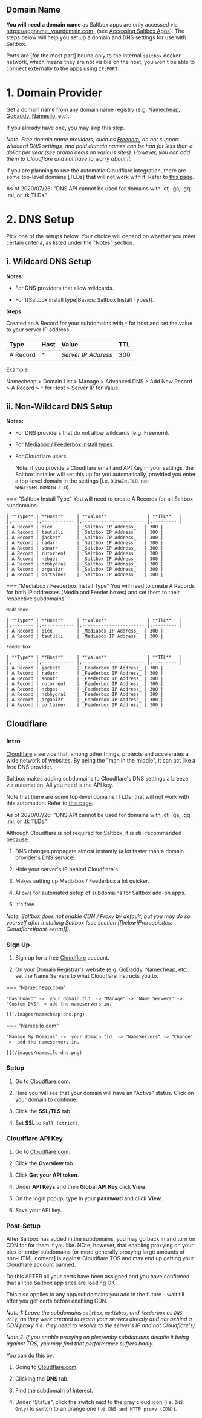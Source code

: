 ## Domain Name

**You will need a domain name** as Saltbox apps are only accessed via https://appname._yourdomain.com_ (see [Accessing Saltbox Apps](/saltbox/basics/accessing_apps)). The steps below will help you set up a domain and DNS settings for use with Saltbox.

Ports are [for the most part] bound only to the internal `saltbox` docker network, which means they are not visible on the host; you won't be able to connect externally to the apps using `IP:PORT`.

# 1. Domain Provider

Get a domain name from any domain name registry (e.g. [Namecheap](https://Namecheap.com), [Godaddy](https://Godaddy.com), [Namesilo](https://Namesilo.com), etc).

If you already have one, you may skip this step.

_Note: Free domain name providers, such as [Freenom](https://www.freenom.com/), do not support wildcard DNS settings, and paid domain names can be had for less than a dollar per year (see promo deals on various sites). However, you can add them to Cloudflare and not have to worry about it._

If you are planning to use the automatic Cloudflare integration, there are some top-level domains [TLDs] that will not work with it.  Refer to [this page](https://support.cloudflare.com/hc/en-us/articles/360020296512-DNS-Troubleshooting-FAQ).

As of 2020/07/26:  "DNS API cannot be used for domains with .cf, .ga, .gq, .ml, or .tk TLDs."

# 2. DNS Setup

Pick one of the setups below. Your choice will depend on whether you meet certain criteria, as listed under the "Notes" section.

## i. Wildcard DNS Setup

**Notes:**

 - For DNS providers that allow wildcards.

 - For [[Saltbox install type|Basics: Saltbox Install Types]].

**Steps:**


Created an A Record for your subdomains with `*` for host and set the value to your server IP address.

   | **Type** | **Host** | **Value**           | **TTL**   |
   |:-------- |:-------- |:------------------- |:--------- |
   | A Record | *        | _Server IP Address_ | 300       |


Example

Namecheap > Domain List > Manage > Advanced DNS > Add New Record > A Record > `*` for Host > Server IP for Value.

[](/images/cloudflare/cloudflare-a-record.png)


## ii. Non-Wildcard DNS Setup

**Notes:**

 - For DNS providers that do not allow wildcards (e.g. Freenom).

 - For [Mediabox / Feederbox  install types](/saltbox/basics/install_types).

 - For Cloudflare users.

   Note: if you provide a Cloudflare email and API Key in your settings, the Saltbox installer will set this up for you automatically, provided you enter a top-level domain in the settings [i.e. `DOMAIN.TLD`, not `WHATEVER.DOMAIN.TLD`]


=== "Saltbox Install Type"
    You will need to create A Records for all Saltbox subdomains.

    | **Type** | **Host**     | **Value**               | **TTL**   |
    |:-------- |:------------ |:----------------------- |:--------- |
    | A Record | plex         | _Saltbox IP Address_   | 300 |
    | A Record | tautulli     | _Saltbox IP Address_   | 300 |
    | A Record | jackett      | _Saltbox IP Address_   | 300 |
    | A Record | radarr       | _Saltbox IP Address_   | 300 |
    | A Record | sonarr       | _Saltbox IP Address_   | 300 |
    | A Record | rutorrent    | _Saltbox IP Address_   | 300 |
    | A Record | nzbget       | _Saltbox IP Address_   | 300 |
    | A Record | nzbhydra2    | _Saltbox IP Address_   | 300 |
    | A Record | organizr     | _Saltbox IP Address_   | 300 |
    | A Record | portainer    | _Saltbox IP Address_   | 300 |


=== "Mediabox / Feederbox Install Type"
    You will need to create A Records for both IP addresses (Media and Feeder boxes) and set them to their respective subdomains.

    Mediabox

    | **Type** | **Host**     | **Value**               | **TTL**   |
    |:-------- |:------------ |:----------------------- |:--------- |
    | A Record | plex         | _Mediabox IP Address_  | 300 |
    | A Record | tautulli     | _Mediabox IP Address_  | 300 |

    Feederbox

    | **Type** | **Host**     | **Value**               | **TTL**   |
    |:-------- |:------------ |:----------------------- |:--------- |
    | A Record | jackett      | _Feederbox IP Address_ | 300 |
    | A Record | radarr       | _Feederbox IP Address_ | 300 |
    | A Record | sonarr       | _Feederbox IP Address_ | 300 |
    | A Record | rutorrent    | _Feederbox IP Address_ | 300 |
    | A Record | nzbget       | _Feederbox IP Address_ | 300 |
    | A Record | nzbhydra2    | _Feederbox IP Address_ | 300 |
    | A Record | organizr     | _Feederbox IP Address_ | 300 |
    | A Record | portainer    | _Feederbox IP Address_ | 300 |


## Cloudflare

### Intro

[Cloudflare](https://www.cloudflare.com) a service that, among other things, protects and accelerates a wide network of websites. By being the "man in the middle", it can act like a free DNS provider.

Saltbox makes adding subdomains to Cloudflare's DNS settings a breeze via automation. All you need is the API key.

Note that there are some top-level domains [TLDs] that will not work with this automation. Refer to [this page](https://support.cloudflare.com/hc/en-us/articles/360020296512-DNS-Troubleshooting-FAQ).

As of 2020/07/26: "DNS API cannot be used for domains with .cf, .ga, .gq, .ml, or .tk TLDs."

Although Cloudflare is not required for Saltbox, it is still recommended because:

1. DNS changes propagate almost instantly (a lot faster than a domain provider's DNS service).

1. Hide your server's IP behind Cloudflare's.

1. Makes setting up Mediabox / Feederbox a lot quicker.

1. Allows for automated setup of subdomains for Saltbox add-on apps.

2. It's free.

_Note: Saltbox does not enable CDN / Proxy by default, but you may do so yourself after installing Saltbox (see section [[below|Prerequisites: Cloudflare#post-setup]])._

### Sign Up

1. Sign up for a free [Cloudflare](https://www.cloudflare.com/) account.

2. On your Domain Registrar's website (e.g. GoDaddy, Namecheap, etc), set the Name Servers to what Cloudflare instructs you to.

=== "Namecheap.com"

    "Dashboard" -> _your domain.tld_ -> "Manage" -> "Name Servers" -> "Custom DNS" -> add the nameservers in.

    [](/images/namecheap-dns.png)

=== "Namesilo.com"

    "Manage My Domains" -> _your domain.tld_ -> "NameServers" -> "Change" ->  add the nameservers in.

    [](/images/namesilo-dns.png)

### Setup

1. Go to [Cloudflare.com](https://www.cloudflare.com/).

1. Here you will see that your domain will have an "Active" status. Click on your domain to continue.

   [](/images/cloudflare/cloudflare-active.png)

1. Click the **SSL/TLS** tab.

1. Set **SSL** to `Full (strict)`.

   [](/images/cloudflare/cloudflare-full-strict.png)


### Cloudflare API Key

1. Go to [Cloudflare.com](https://www.cloudflare.com/).

1. Click the **Overview** tab.

1. Click **Get your API token**.

   [](/images/cloudflare/cloudflare-api-token.png)

1. Under **API Keys** and then **Global API Key** click **View**.

   [](/images/cloudflare/cloudflare-global-api.png)

1. On the login popup, type in your **password** and click **View**.

   [](/images/cloudflare/cloudflare-api-password.png)

1. Save your API key.

   [](/images/cloudflare/cloudflare-api-show.png)

### Post-Setup

After Saltbox has added in the subdomains, you may go back in and turn on CDN for for them if you like.  NOte, however, that enabling proxying on your plex or emby subdomains [or more generally proxying large amounts of non-HTML content] is against Cloudflare TOS and may end up getting your Cloudflare account banned.

Do this AFTER all your certs have been assigned and you have confirmed that all the Saltbox app sites are loading OK.

This also applies to any app/subdomains you add in the future - wait till after you get certs before enabling CDN.

_Note 1: Leave the subdomains `saltbox`, `mediabox`, and `feederbox` as `DNS Only`, as they were created to reach your servers directly and not behind a CDN proxy (i.e. they need to resolve to the server's IP and not Cloudflare's)._

_Note 2: If you enable proxying on plex/emby subdomains despite it being against TOS, you may find that performance suffers badly._

You can do this by:

1. Going to [Cloudflare.com](https://www.cloudflare.com/).

2. Clicking the **DNS** tab.

3. Find the subdomain of interest.

4. Under "Status", click the switch next to the gray cloud icon (i.e. `DNS Only`) to switch to an orange one (i.e. `DNS and HTTP proxy (CDN)`).

   [](/images/cloudflare/cloudflare-proxy-off.png)
